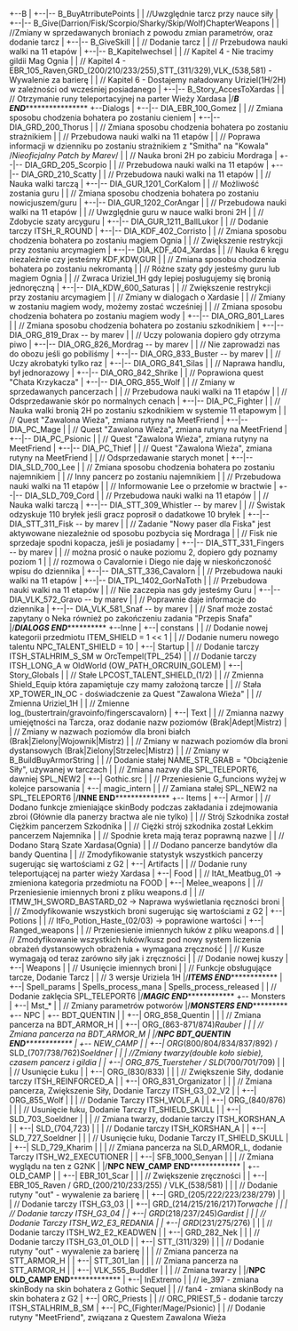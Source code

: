+--B
|	+--|-- B_BuyAtrributePoints
|	|	//Uwzględnie tarcz przy nauce siły
|	+--|-- B_Give(Darrion/Fisk/Scorpio/Sharky/Skip/Wolf)ChapterWeapons
|	|	//Zmiany w sprzedawanych broniach z powodu zmian parametrów, oraz dodanie tarcz
|	+--|-- B_GiveSkill
|	|	// Dodanie tarcz
|	|	// Przebudowa nauki walki na 11 etapów
|	+--|-- B_Kapitelwechsel
|	|	// Kapitel 4 - Nie tracimy gildii Mag Ognia
|	|	// Kapitel 4 - EBR_105_Raven,GRD_(200/210/233/255),STT_(311/329),VLK_(538,581) - Wywalenie za barierę
|	|	// Kapitel 6 - Dostajemy naładowany Uriziel(1H/2H) w zależności od wcześniej posiadanego
|   +--|-- B_Story_AccesToXardas
|   |   // Otrzymanie runy teleportacyjnej na parter Wieży Xardasa
|/*******************************************B END***********************************************************
+--Dialogs
|	+--|-- DIA_EBR_100_Gomez
|	|	// Zmiana sposobu chodzenia bohatera po zostaniu cieniem
|	+--|-- DIA_GRD_200_Thorus
|	|	// Zmiana sposobu chodzenia bohatera po zostaniu strażnikiem
|	|	// Przebudowa nauki walki na 11 etapów
|	|	// Poprawa informacji w dzienniku po zostaniu strażnikiem z "Smitha" na "Kowala" /*Nieoficjalny Patch by Marev*/
|	|	// Nauka broni 2H po zabiciu Mordraga
|	+--|-- DIA_GRD_205_Scorpio
|	|	// Przebudowa nauki walki na 11 etapów
|	+--|-- DIA_GRD_210_Scatty
|	|	// Przebudowa nauki walki na 11 etapów
|	|	// Nauka walki tarczą
|	+--|-- DIA_GUR_1201_CorKalom
|	|	// Możliwość zostania guru
|	|	// Zmiana sposobu chodzenia bohatera po zostaniu nowicjuszem/guru
|	+--|-- DIA_GUR_1202_CorAngar
|	|	// Przebudowa nauki walki na 11 etapów
|	|	// Uwzględnie guru w nauce walki broni 2H
|	|	// Zdobycie szaty arcyguru 
|	+--|-- DIA_GUR_1211_BallLukor
|	|	// Dodanie tarczy ITSH_R_ROUND
|	+--|-- DIA_KDF_402_Corristo
|	|	// Zmiana sposobu chodzenia bohatera po zostaniu magiem Ognia
|	|	// Zwiększenie restrykcji przy zostaniu arcymagiem
|	+--|-- DIA_KDF_404_Xardas
|	|	// Nauka 6 kręgu niezależnie czy jesteśmy KDF,KDW,GUR
|	|	// Zmiana sposobu chodzenia bohatera po zostaniu nekromantą
|	|	// Różne szaty gdy jesteśmy guru lub magiem Ognia
|	|	// Zwraca Uriziel_1H gdy lepiej posługujemy się bronią jednoręczną
|	+--|-- DIA_KDW_600_Saturas
|	|	// Zwiększenie restrykcji przy zostaniu arcymagiem
|	|	// Zmiany w dialogach o Xardasie
|	|	// Zmiany w zostaniu magiem wody, możemy zostać wcześniej
|	|	// Zmiana sposobu chodzenia bohatera po zostaniu magiem wody
|	+--|-- DIA_ORG_801_Lares
|	|	// Zmiana sposobu chodzenia bohatera po zostaniu szkodnikiem
|	+--|-- DIA_ORG_819_Drax -- by marev
|	|	// Uczy polowania dopiero gdy otrzyma piwo
|	+--|-- DIA_ORG_826_Mordrag -- by marev
|	|	// Nie zaprowadzi nas do obozu jeśli go pobiliśmy
|	+--|-- DIA_ORG_833_Buster -- by marev
|	|	// Uczy akrobatyki tylko raz
|	+--|-- DIA_ORG_841_Silas
|	|	// Naprawa handlu, był jednorazowy
|	+--|-- DIA_ORG_842_Shrike
|	|	// Poprawiona quest "Chata Krzykacza"
|	+--|-- DIA_ORG_855_Wolf
|	|	// Zmiany w sprzedawanych pancerzach
|	|	// Przebudowa nauki walki na 11 etapów
|	|	// Odsprzedawanie skór po normalnych cenach
|	+--|-- DIA_PC_Fighter
|	|	// Nauka walki bronią 2H po zostaniu szkodnikiem w systemie 11 etapowym
|	|	// Quest "Zawalona Wieża", zmiana rutyny na MeetFriend
|	+--|-- DIA_PC_Mage
|	|	// Quest "Zawalona Wieża", zmiana rutyny na MeetFriend
|	+--|-- DIA_PC_Psionic
|	|	// Quest "Zawalona Wieża", zmiana rutyny na MeetFriend
|	+--|-- DIA_PC_Thief
|	|	// Quest "Zawalona Wieża", zmiana rutyny na MeetFriend
|	|	// Odsprzedawanie starych monet
|	+--|-- DIA_SLD_700_Lee
|	|	// Zmiana sposobu chodzenia bohatera po zostaniu najemnikiem
|	|	// Inny pancerz po zostaniu najemnikiem
|	|	// Przebudowa nauki walki na 11 etapów
|	|	// Informowanie Lee o przełomie w bractwie
|	+--|-- DIA_SLD_709_Cord
|	|	// Przebudowa nauki walki na 11 etapów
|	|	// Nauka walki tarczą
|	+--|-- DIA_STT_309_Whistler -- by marev
|	|	// Świstak odzyskuje 110 bryłek jeśli gracz poprosił o dadatkowe 10 bryłek
|	+--|-- DIA_STT_311_Fisk -- by marev
|	|	// Zadanie "Nowy paser dla Fiska" jest aktywowane niezależnie od sposobu pozbycia się Mordraga
|	|	// Fisk nie sprzedaje spodni kopacza, jeśli je posiadamy
|	+--|-- DIA_STT_331_Fingers -- by marev
|	|	// można prosić o nauke poziomu 2, dopiero gdy poznamy poziom 1
|	|	// rozmowa o Cavalornie i Diego nie daję w nieskończoność wpisu do dziennika
|	+--|-- DIA_STT_336_Cavalorn
|	|	// Przebudowa nauki walki na 11 etapów
|	+--|-- DIA_TPL_1402_GorNaToth
|	|	// Przebudowa nauki walki na 11 etapów
|	|	// Nie zaczepia nas gdy jesteśmy Guru
|	+--|-- DIA_VLK_572_Gravo -- by marev
|	|	// Poprawnie daje informacje do dziennika
|	+--|-- DIA_VLK_581_Snaf -- by marev
|	|	// Snaf może zostać zapytany o Neka również po zakończeniu zadania "Przepis Snafa"
|/*******************************************DIALOGS END*****************************************************
+--Inne
|	+--| constans
|	|	// Dodanie nowej kategorii przedmiotu ITEM_SHIELD = 1 << 1
|	|	// Dodanie numeru nowego talentu NPC_TALENT_SHIELD = 10
|	+--| Startup
|	|	// Dodanie tarczy ITSH_STALHRIM_S_SM w OrcTempel(TPL_254)
|	|	// Dodanie tarczy ITSH_LONG_A w OldWorld (OW_PATH_ORCRUIN_GOLEM)
|	+--| Story_Globals
|	|	// Stałe LPCOST_TALENT_SHIELD_(1/2)
|	|	// Zmienna Shield_Equip która zapamiętuje czy mamy założoną tarcze
|	|	// Stała XP_TOWER_IN_OC - doświadczenie za Quest "Zawalona Wieża"
|	|	// Zmienna Uriziel_1H
|	|	// Zmienne log_(bustertrain/gravoinfo/fingerscavalorn)
|	+--| Text
|	|	// Zmianna nazwy umiejętności na Tarcza, oraz dodanie nazw poziomów (Brak|Adept|Mistrz)
|	|	// Zmiany w nazwach poziomów dla broni białch (Brak|Zielony|Wojownik|Mistrz)
|	|	// Zmiany w nazwach poziomów dla broni dystansowych (Brak|Zielony|Strzelec|Mistrz)
|	|	// Zmiany w B_BuildBuyArmorString
|	|	// Dodanie stałej NAME_STR_GRAB = "Obciążenie Siły", używanej w tarczach
|   |   // Zmiana nazwy dla SPL_TELEPORT6, dawniej SPL_NEW2
|	+--| Gothic.src
|   |   // Przeniesienie G_funcions wyżej w kolejce parsowania
|   +--| magic_intern
|   |   // Zamiana stałej SPL_NEW2 na SPL_TELEPORT6
|/******************************************INNE END********************************************************
+-- Items
|	+--| Armor
|	|	// Dodano funkcje zmieniające skinBody podczas zakładania i zdejmowania zbroi (Głównie dla panerzy bractwa ale nie tylko)
|	|	// Strój Szkodnika został Ciężkim pancerzem Szkodnika
|	|	// Ciężki strój szkodnika został Lekkim pancerzem Najemnika
|	|	// Spodnie kreta mają teraz poprawną nazwe
|	|	// Dodano Starą Szate Xardasa(Ognia)
|	|	// Dodano pancerze bandytów dla bandy Quentina
|	|	// Zmodyfikowanie statystyk wszystkich pancerzy sugerując się wartościami z G2
|   +--| Artifacts
|   |   // Dodanie runy teleportującej na parter wieży Xardasa
|	+--| Food
|	|	 // ItAt_Meatbug_01 -> zmieniona kategoria przedmiotu na FOOD
|	+--| Melee_weapons
|	|	// Przeniesienie imiennych broni z pliku weapons.d
|	|	// ITMW_1H_SWORD_BASTARD_02 -> Naprawa wyświetlania ręczności broni
|	|	// Zmodyfikowanie wszystkich broni sugerując się wartościami z G2
|	+--| Potions
|	|	 // ItFo_Potion_Haste_(02/03) -> poprawione wartości
|	+--| Ranged_weapons
|   |   // Przeniesienie imiennych łuków z pliku weapons.d
|	|	// Zmodyfikowanie wszystkich łuków/kusz pod nowy system liczenia obrażeń dystansowych obrażenia + wymagana zręczność
|   |   // Kusze wymagają od teraz zarówno siły jak i zręczności
|   |   // Dodanie nowej kuszy
|	+--| Weapons
|	|	// Usunięcie imiennych broni
|	|	// Funkcje obsługujące tarcze, Dodanie Tarcz
|	|	// 3 wersje Uriziela 1H
|/*******************************************ITEMS END*******************************************************
|   +--| Spell_params | Spells_process_mana | Spells_process_released
|   |   // Dodanie zaklęcia SPL_TELEPORT6
|/*******************************************MAGIC END*******************************************************
+-- Monsters
|	+--| Mst_*
|	|	// Zmiany parametrów potworów
|/*******************************************MONSTERS END****************************************************
+-- NPC
|	+-- BDT_QUENTIN
|	|	+--| ORG_858_Quentin
|	|	|	 // Zmiana pancerza na BDT_ARMOR_H
|	|	+--| ORG_(863-871/874)_Rauber
|	|	|	 // Zmiana pancerza na BDT_ARMOR_M
|	|/********************NPC BDT_QUENTIN END********************************
|	+-- NEW_CAMP
|	|	+--| ORG_(800/804/834/837/892) / SLD_(707/738/762)_Soeldner
|	|	|	 //Zmiany twarzy(double koło siebie), czasem pancerz i gildia
|	|	+--| ORG_875_Tuersteher / SLD_(700/701/709)
|	|	|	 // Usunięcie Łuku
|	|	+--| ORG_(830/833)
|	|	|	 // Zwiększenie Siły, dodanie tarczy ITSH_REINFORCED_A
|	|	+--| ORG_831_Organizator
|	|	|	 // Zmiana pancerza, Zwiększenie Siły, Dodanie Tarczy ITSH_G3_02_V2
|	|	+--| ORG_855_Wolf
|	|	|	 // Dodanie Tarczy ITSH_WOLF_A
|	|	+--| ORG_(840/876)
|	|	|	 // Usunięcie łuku, Dodanie Tarczy IT_SHIELD_SKULL
|	|	+--| SLD_703_Soeldner
|	|	|	 // Zmiana twarzy, dodanie tarczy ITSH_KORSHAN_A
|	|	+--| SLD_(704,723)
|	|	|	 // Dodanie tarczy ITSH_KORSHAN_A
|	|	+--| SLD_727_Soeldner
|	|	|	 // Usunięcie łuku, Dodanie Tarczy IT_SHIELD_SKULL
|	|	+--| SLD_729_Kharim
|	|	|	 // Zmiana pancerza na SLD_ARMOR_L, dodanie Tarczy ITSH_W2_EXECUTIONER
|	|	+--| SFB_1000_Senyan
|	|	|	 // Zmiana wyglądu na ten z G2NK
|	|/********************NPC NEW_CAMP END*********************************
|	+-- OLD_CAMP
|   |   +--| EBR_101_Scar
|   |   |   // Zwiększenie zręczności
|	|	+--| EBR_105_Raven / GRD_(200/210/233/255) / VLK_(538/581)
|	|	|	 // Dodanie rutyny "out" - wywalenie za barierę
|	|	+--| GRD_(205/222/223/238/279)
|	|	|	 // Dodanie tarczy ITSH_G3_03
|	|	+--| GRD_(214/215/216/217)_Torwache
|	|	|	 // Dodanie tarczy ITSH_G3_04
|	|	+--| GRD_(218/237/245)_Gardist
|	|	|	 // Dodanie Tarczy ITSH_W2_E3_REDANIA
|	|	+--| GRD_(231/275/276)
|	|	|	 // Dodanie tarczy ITSH_W2_E2_KEADWEN
|	|	+--| GRD_282_Nek
|	|	|	 // Dodanie tarczy ITSH_G3_01_OLD
|	|	+--| STT_(311/329)
|	|	|	 // Dodanie rutyny "out" - wywalenie za barierę
|	|	|	 // Zmiana pancerza na STT_ARMOR_H
|	|	+--| STT_301_Ian
|	|	|	 // Zmiana pancerza na STT_ARMOR_H
|	|	+--| VLK_555_Buddler
|	|	|	 // Zmiana twarzy
|	|/********************NPC OLD_CAMP END*********************************
|	+--| InExtremo
|	|	 // ie_397 - zmiana skinBody na skin bohatera z Gothic Sequel
|	|	 // fan4 - zmiana skinBody na skin bohatera z G2
|	+--| ORC_Priests
|	|	 // ORC_PRIEST_5 - dodanie tarczy ITSH_STALHRIM_B_SM
|	+--| PC_(Fighter/Mage/Psionic)
|	|	 // Dodanie rutyny "MeetFriend", związana z Questem Zawalona Wieża 

